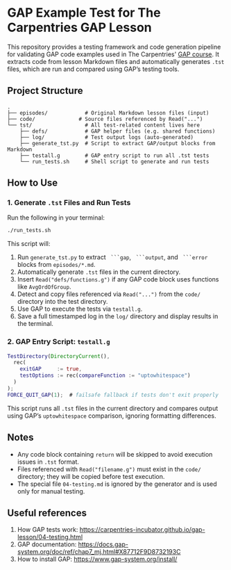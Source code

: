 # GAP Example Test for The Carpentries GAP Lesson

This repository provides a testing framework and code generation pipeline for validating GAP code examples used in The Carpentries' [GAP course](https://carpentries-incubator.github.io/gap-lesson/). It extracts code from lesson Markdown files and automatically generates `.tst` files, which are run and compared using GAP’s testing tools.

## Project Structure

```
.
├── episodes/            # Original Markdown lesson files (input)
├── code/              # Source files referenced by Read("...")
└── tst/                 # All test-related content lives here
    ├── defs/            # GAP helper files (e.g. shared functions)
    ├── log/             # Test output logs (auto-generated)
    ├── generate_tst.py  # Script to extract GAP/output blocks from Markdown
    ├── testall.g        # GAP entry script to run all .tst tests
    └── run_tests.sh     # Shell script to generate and run tests
```

## How to Use

### 1. Generate `.tst` Files and Run Tests

Run the following in your terminal:

```bash
./run_tests.sh
```

This script will:

1. Run `generate_tst.py` to extract ` ```gap`, ` ```output`, and ` ```error` blocks from `episodes/*.md`.
2. Automatically generate `.tst` files in the current directory.
3. Insert `Read("defs/functions.g")` if any GAP code block uses functions like `AvgOrdOfGroup`.
4. Detect and copy files referenced via `Read("...")` from the `code/` directory into the test directory.
5. Use GAP to execute the tests via `testall.g`.
6. Save a full timestamped log in the `log/` directory and display results in the terminal.

### 2. GAP Entry Script: `testall.g`

```gap
TestDirectory(DirectoryCurrent(),
  rec(
    exitGAP     := true,
    testOptions := rec(compareFunction := "uptowhitespace")
  )
);
FORCE_QUIT_GAP(1);  # failsafe fallback if tests don't exit properly
```

This script runs all `.tst` files in the current directory and compares output using GAP’s `uptowhitespace` comparison, ignoring formatting differences.

## Notes

* Any code block containing `return` will be skipped to avoid execution issues in `.tst` format.
* Files referenced with `Read("filename.g")` must exist in the `code/` directory; they will be copied before test execution.
* The special file `04-testing.md` is ignored by the generator and is used only for manual testing.

## Useful references

1. How GAP tests work: https://carpentries-incubator.github.io/gap-lesson/04-testing.html 
2. GAP documentation: https://docs.gap-system.org/doc/ref/chap7_mj.html#X87712F9D8732193C
3. How to install GAP: https://www.gap-system.org/install/
